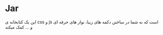 # Jar
این یک کتابخانه ی css و js است که به شما در ساختن دکمه های زیبا، نوار های حرفه ای و ... کمک میکند